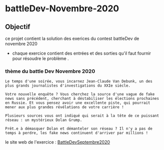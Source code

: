 # battleDev-Novembre-2020

## Objectif

ce projet contient la solution des exerices du contest battleDev de novembre 2020 

* chaque exercice contient des entrées et des sorties qu'il faut fournir pour résoudre le problème .

###  thème du battle Dev Novembre 2020

```
Le temps d'une soirée, vous incarnez Jean-Claude Van Debunk, un des plus grands journalistes d'investigations du XXIe siècle.

Votre nouvelle enquête ? Vous cherchez la source d'une vague de fake news sans précédent, cherchant à déstabiliser les élections prochaines en Russie. Et vous pensez avoir une excellente piste, qui pourrait mener aux plus grandes révélations de votre carrière !

Plusieurs sources vous ont indiqué qui serait à la tête de ce puissant réseau : un mystérieux Dolan Grump.

Prêt.e à démasquer Dolan et démanteler son réseau ? Il n'y a pas de temps à perdre, les fake news continuent d'arriver par millions !
```

le site web de l'exercice : [BattleDevSeptembre2020](https://www.isograd.com/FR/index.php)
